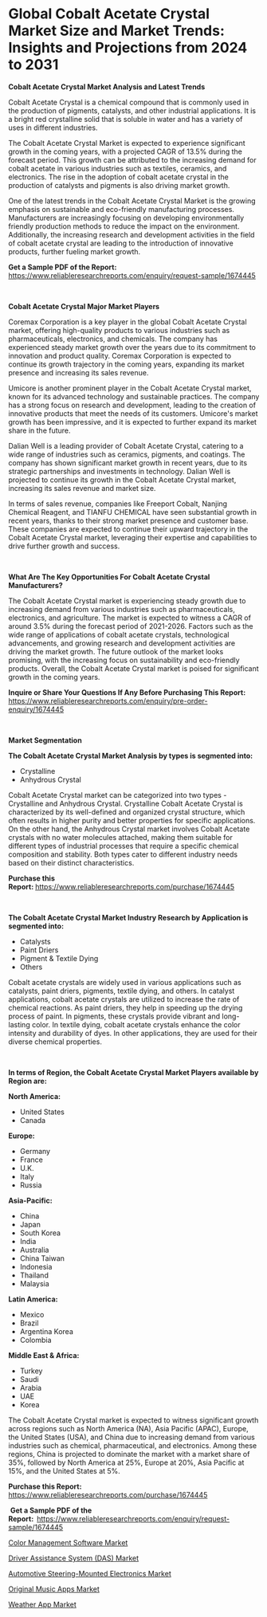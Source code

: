<p><h1>Global Cobalt Acetate Crystal Market Size and Market Trends: Insights and Projections from 2024 to 2031</h1></p><p><strong>Cobalt Acetate Crystal Market Analysis and Latest Trends</strong></p>
<p><p>Cobalt Acetate Crystal is a chemical compound that is commonly used in the production of pigments, catalysts, and other industrial applications. It is a bright red crystalline solid that is soluble in water and has a variety of uses in different industries.</p><p>The Cobalt Acetate Crystal Market is expected to experience significant growth in the coming years, with a projected CAGR of 13.5% during the forecast period. This growth can be attributed to the increasing demand for cobalt acetate in various industries such as textiles, ceramics, and electronics. The rise in the adoption of cobalt acetate crystal in the production of catalysts and pigments is also driving market growth.</p><p>One of the latest trends in the Cobalt Acetate Crystal Market is the growing emphasis on sustainable and eco-friendly manufacturing processes. Manufacturers are increasingly focusing on developing environmentally friendly production methods to reduce the impact on the environment. Additionally, the increasing research and development activities in the field of cobalt acetate crystal are leading to the introduction of innovative products, further fueling market growth.</p></p>
<p><strong>Get a Sample PDF of the Report:&nbsp;</strong> <a href="https://www.reliableresearchreports.com/enquiry/request-sample/1674445">https://www.reliableresearchreports.com/enquiry/request-sample/1674445</a></p>
<p>&nbsp;</p>
<p><strong>Cobalt Acetate Crystal Major Market Players</strong></p>
<p><p>Coremax Corporation is a key player in the global Cobalt Acetate Crystal market, offering high-quality products to various industries such as pharmaceuticals, electronics, and chemicals. The company has experienced steady market growth over the years due to its commitment to innovation and product quality. Coremax Corporation is expected to continue its growth trajectory in the coming years, expanding its market presence and increasing its sales revenue.</p><p>Umicore is another prominent player in the Cobalt Acetate Crystal market, known for its advanced technology and sustainable practices. The company has a strong focus on research and development, leading to the creation of innovative products that meet the needs of its customers. Umicore's market growth has been impressive, and it is expected to further expand its market share in the future.</p><p>Dalian Well is a leading provider of Cobalt Acetate Crystal, catering to a wide range of industries such as ceramics, pigments, and coatings. The company has shown significant market growth in recent years, due to its strategic partnerships and investments in technology. Dalian Well is projected to continue its growth in the Cobalt Acetate Crystal market, increasing its sales revenue and market size.</p><p>In terms of sales revenue, companies like Freeport Cobalt, Nanjing Chemical Reagent, and TIANFU CHEMICAL have seen substantial growth in recent years, thanks to their strong market presence and customer base. These companies are expected to continue their upward trajectory in the Cobalt Acetate Crystal market, leveraging their expertise and capabilities to drive further growth and success.</p></p>
<p>&nbsp;</p>
<p><strong>What Are The Key Opportunities For Cobalt Acetate Crystal Manufacturers?</strong></p>
<p><p>The Cobalt Acetate Crystal market is experiencing steady growth due to increasing demand from various industries such as pharmaceuticals, electronics, and agriculture. The market is expected to witness a CAGR of around 3.5% during the forecast period of 2021-2026. Factors such as the wide range of applications of cobalt acetate crystals, technological advancements, and growing research and development activities are driving the market growth. The future outlook of the market looks promising, with the increasing focus on sustainability and eco-friendly products. Overall, the Cobalt Acetate Crystal market is poised for significant growth in the coming years.</p></p>
<p><strong>Inquire or Share Your Questions If Any Before Purchasing This Report:</strong> <a href="https://www.reliableresearchreports.com/enquiry/pre-order-enquiry/1674445">https://www.reliableresearchreports.com/enquiry/pre-order-enquiry/1674445</a></p>
<p>&nbsp;</p>
<p><strong>Market Segmentation</strong></p>
<p><strong>The Cobalt Acetate Crystal Market Analysis by types is segmented into:</strong></p>
<p><ul><li>Crystalline</li><li>Anhydrous Crystal</li></ul></p>
<p><p>Cobalt Acetate Crystal market can be categorized into two types - Crystalline and Anhydrous Crystal. Crystalline Cobalt Acetate Crystal is characterized by its well-defined and organized crystal structure, which often results in higher purity and better properties for specific applications. On the other hand, the Anhydrous Crystal market involves Cobalt Acetate crystals with no water molecules attached, making them suitable for different types of industrial processes that require a specific chemical composition and stability. Both types cater to different industry needs based on their distinct characteristics.</p></p>
<p><strong>Purchase this Report:&nbsp;</strong><a href="https://www.reliableresearchreports.com/purchase/1674445">https://www.reliableresearchreports.com/purchase/1674445</a></p>
<p>&nbsp;</p>
<p><strong>The Cobalt Acetate Crystal Market Industry Research by Application is segmented into:</strong></p>
<p><ul><li>Catalysts</li><li>Paint Driers</li><li>Pigment & Textile Dying</li><li>Others</li></ul></p>
<p><p>Cobalt acetate crystals are widely used in various applications such as catalysts, paint driers, pigments, textile dying, and others. In catalyst applications, cobalt acetate crystals are utilized to increase the rate of chemical reactions. As paint driers, they help in speeding up the drying process of paint. In pigments, these crystals provide vibrant and long-lasting color. In textile dying, cobalt acetate crystals enhance the color intensity and durability of dyes. In other applications, they are used for their diverse chemical properties.</p></p>
<p>&nbsp;</p>
<p><strong>In terms of Region, the Cobalt Acetate Crystal Market Players available by Region are:</strong></p>
<p>
    <p> <strong> North America: </strong>
        <ul>
            <li>United States</li>
            <li>Canada</li>
        </ul>
        </p> 
    <p> <strong> Europe: </strong>
        <ul>
            <li>Germany</li>
            <li>France</li>
            <li>U.K.</li>
            <li>Italy</li>
            <li>Russia</li>
        </ul>
        </p> 
    <p> <strong> Asia-Pacific: </strong>
        <ul>
            <li>China</li>
            <li>Japan</li>
            <li>South Korea</li>
            <li>India</li>
            <li>Australia</li>
            <li>China Taiwan</li>
            <li>Indonesia</li>
            <li>Thailand</li>
            <li>Malaysia</li>
        </ul>
        </p> 
    <p> <strong> Latin America: </strong>
        <ul>
            <li>Mexico</li>
            <li>Brazil</li>
            <li>Argentina Korea</li>
            <li>Colombia</li>
        </ul>
        </p> 
    <p> <strong> Middle East & Africa: </strong>
        <ul>
            <li>Turkey</li>
            <li>Saudi</li>
            <li>Arabia</li>
            <li>UAE</li>
            <li>Korea</li>
        </ul>
    </p>
    </p>
<p><p>The Cobalt Acetate Crystal market is expected to witness significant growth across regions such as North America (NA), Asia Pacific (APAC), Europe, the United States (USA), and China due to increasing demand from various industries such as chemical, pharmaceutical, and electronics. Among these regions, China is projected to dominate the market with a market share of 35%, followed by North America at 25%, Europe at 20%, Asia Pacific at 15%, and the United States at 5%.</p></p>
<p><strong>Purchase this Report: </strong><a href="https://www.reliableresearchreports.com/purchase/1674445">https://www.reliableresearchreports.com/purchase/1674445</a></p>
<p>&nbsp;<strong>Get a Sample PDF of the Report:&nbsp;&nbsp;</strong><a href="https://www.reliableresearchreports.com/enquiry/request-sample/1674445">https://www.reliableresearchreports.com/enquiry/request-sample/1674445</a></p>
<p><strong></strong></p>
<p><p><a href="https://medium.com/@anibalstamm1912/decoding-color-management-software-market-metrics-market-share-trends-and-growth-patterns-bb9d2448a24d">Color Management Software Market</a></p><p><a href="https://github.com/lylyparadise/Market-Research-Report-List-2/blob/main/driver-assistance-system-das-market.md">Driver Assistance System (DAS) Market</a></p><p><a href="https://github.com/johnbach50/Market-Research-Report-List-2/blob/main/automotive-steering-mounted-electronics-market.md">Automotive Steering-Mounted Electronics Market</a></p><p><a href="https://medium.com/@terrellconn/original-music-apps-market-size-reveals-the-best-marketing-channels-in-global-industry-b1d73d4ecc65">Original Music Apps Market</a></p><p><a href="https://medium.com/@anibalstamm1912/weather-app-market-the-key-to-successful-business-strategy-forecast-till-2031-30fb66b3c4c2">Weather App Market</a></p></p>